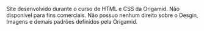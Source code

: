 Site desenvolvido durante o curso de HTML e CSS da Origamid.
Não disponível para fins comerciais.
Não possuo nenhum direito sobre o Desgin, Imagens e demais padrões definidos pela Origamid. 
